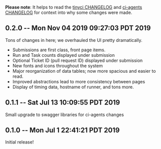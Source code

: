 **Please note**: It helps to read the [tinyci CHANGELOG](https://github.com/tinyci/tinyci/blob/master/CHANGELOG.md) and
[ci-agents CHANGELOG](https://github.com/tinyci/ci-agents/blob/master/CHANGELOG.md) for
context into why some changes were made.

## 0.2.0 -- Mon Nov 04 2019 09:27:03 PDT 2019

Tons of changes in here; we overhauled the UI pretty dramatically.

- Submissions are first class, front page items.
- Run and Task counts displayed under submission
- Optional Ticket ID (pull request ID) displayed under submission
- New fonts and icons throughout the system
- Major reorganization of data tables; now more spacious and easier to read.
- Improved abstractions lead to more consistency between pages
- Display of timing data, hostname of runner, and tons more.

## 0.1.1 -- Sat Jul 13 10:09:55 PDT 2019

Small upgrade to swagger libraries for ci-agents changes

## 0.1.0 -- Mon Jul 1 22:41:21 PDT 2019

Initial release!
